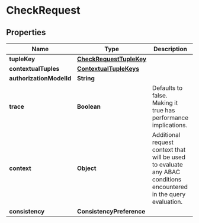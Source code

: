 

# CheckRequest


## Properties

| Name | Type | Description | Notes |
|------------ | ------------- | ------------- | -------------|
|**tupleKey** | [**CheckRequestTupleKey**](CheckRequestTupleKey.md) |  |  |
|**contextualTuples** | [**ContextualTupleKeys**](ContextualTupleKeys.md) |  |  [optional] |
|**authorizationModelId** | **String** |  |  [optional] |
|**trace** | **Boolean** | Defaults to false. Making it true has performance implications. |  [optional] [readonly] |
|**context** | **Object** | Additional request context that will be used to evaluate any ABAC conditions encountered in the query evaluation. |  [optional] |
|**consistency** | **ConsistencyPreference** |  |  [optional] |



